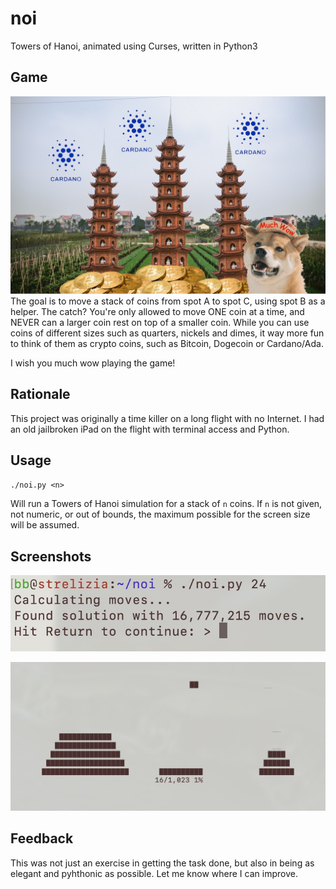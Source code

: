 # noi
Towers of Hanoi, animated using Curses, written in Python3

## Game
![Towers of Hanoi with Bitcoin, Cardano Ada and Dogecoin](img/LogoNoi.jpg)
The goal is to move a stack of coins from spot A to spot C, using spot B as a helper.
The catch? You're only allowed to move ONE coin at a time, and NEVER can a larger coin rest on top of a smaller coin.
While you can use coins of different sizes such as quarters, nickels and dimes,
it way more fun to think of them as crypto coins, such as Bitcoin, Dogecoin or Cardano/Ada.

I wish you much wow playing the game!

## Rationale
This project was originally a time killer on a long flight with no Internet.
I had an old jailbroken iPad on the flight with terminal access and Python.

## Usage
`./noi.py <n>`

Will run a Towers of Hanoi simulation for a stack of `n` coins.
If `n` is not given, not numeric, or out of bounds, the maximum possible for the screen size will be assumed.

## Screenshots
![Calculating Hanoi Moves](img/calc.jpg)

![Animated Towers of Hanoi Solution](img/ScreenNoi.jpg)

## Feedback
This was not just an exercise in getting the task done, but also in being
as elegant and pyhthonic as possible. Let me know where I can improve.
